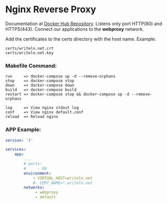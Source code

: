 # Nginx Reverse Proxy

Documentation at [Docker Hub Repository](https://hub.docker.com/r/jwilder/nginx-proxy). Listens only port HTTP(80) and HTTPS(443). Connect our applications to the __webproxy__ network.

Add the certificates to the certs directory with the host name. Example:
```
certs/writeln.net.crt
certs/writeln.net.key
```

### Makefile Command:

```
run     => docker-compose up -d --remove-orphans
stop    => docker-compose stop
down    => docker-compose down
build   => docker-compose build
restart => docker-compose stop && docker-compose up -d --remove-orphans

log     => View nginx stdout log
conf    => View nginx default.conf
reload  => Reload nginx
```

### APP Example:
```yaml
version: '2'

services:
    app:
        ...
        # ports:
        #     - 80
        environment:
            - VIRTUAL_HOST=writeln.net
            #- CERT_NAME=*.writeln.net
        networks: 
             - webproxy
             - default
```